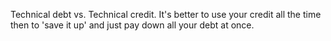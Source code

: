 Technical debt vs. Technical credit. It's better to use your credit all the time then to 'save it up' and just pay down all your debt at once.
